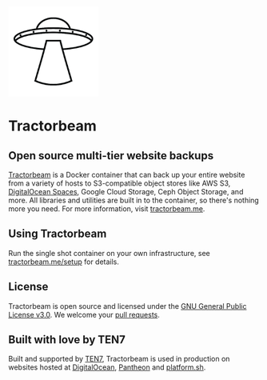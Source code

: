 ![Tractorbeam logo UFO Saucer](tractorbeam-saucer.png)

# Tractorbeam


## Open source multi-tier website backups

[Tractorbeam](https://tractorbeam.me/) is a Docker container that can back up your entire website from a variety of hosts to S3-compatible object stores like AWS S3, [DigitalOcean Spaces](https://www.digitalocean.com/products/spaces/?refcode=5fb69d9c62e4), Google Cloud Storage, Ceph Object Storage, and more.  All libraries and utilities are built in to the container, so there's nothing more you need. For more information, visit [tractorbeam.me](https://tractorbeam.me/).


## Using Tractorbeam

Run the single shot container on your own infrastructure, see [tractorbeam.me/setup](https://tractorbeam.me/setup/) for details.


## License

Tractorbeam is open source and licensed under the [GNU General Public License v3.0](LICENSE). We welcome your [pull requests](https://github.com/ten7/tractorbeam/pulls).


## Built with love by TEN7

Built and supported by [TEN7](https://ten7.com/), Tractorbeam is used in production on websites hosted at [DigitalOcean](https://m.do.co/c/5fb69d9c62e4), [Pantheon](https://pantheon.io/) and [platform.sh](https://platform.sh/).